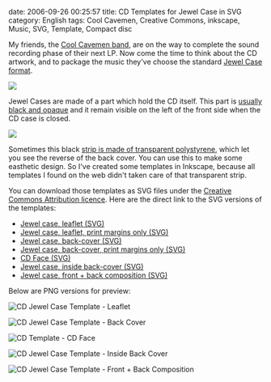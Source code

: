 date: 2006-09-26 00:25:57
title: CD Templates for Jewel Case in SVG
category: English
tags: Cool Cavemen, Creative Commons, inkscape, Music, SVG, Template, Compact disc

My friends, the [Cool Cavemen band](http://coolcavemen.com), are on the way to complete the sound recording phase of their next LP. Now come the time to think about the CD artwork, and to package the music they've choose the standard [Jewel Case format](http://en.wikipedia.org/wiki/Jewel_case).

[![](http://ws.assoc-amazon.com/widgets/q?_encoding=UTF8&Format=_SL110_&ASIN=B000FECBSA&MarketPlace=US&ID=AsinImage&WS=1&tag=kevideld-20&ServiceVersion=20070822)](http://amzn.com/B000FECBSA/?tag=kevideld-20)

Jewel Cases are made of a part which hold the CD itself. This part is [usually black and opaque](http://amzn.com/B000FECBSA/?tag=kevideld-20) and it remain visible on the left of the front side when the CD case is closed.

[![](http://ws.assoc-amazon.com/widgets/q?_encoding=UTF8&Format=_SL110_&ASIN=B002ROGCG8&MarketPlace=US&ID=AsinImage&WS=1&tag=kevideld-20&ServiceVersion=20070822)](http://amzn.com/B002ROGCG8/?tag=kevideld-20)

Sometimes this black [strip is made of transparent polystyrene](http://amzn.com/B002ROGCG8/?tag=kevideld-20), which let you see the reverse of the back cover. You can use this to make some easthetic design. So I've created some templates in Inkscape, because all templates I found on the web didn't taken care of that transparent strip.

You can download those templates as SVG files under the [Creative Commons Attribution licence](http://creativecommons.org/licenses/by/2.5/). Here are the direct link to the SVG versions of the templates:

  * [Jewel case, leaflet (SVG)](http://kevin.deldycke.com/documents/cd-template-jewel-case-leaflet.svg)
  * [Jewel case, leaflet, print margins only (SVG)](http://kevin.deldycke.com/documents/cd-template-jewel-case-leaflet-print-margin.svg)
  * [Jewel case, back-cover (SVG)](http://kevin.deldycke.com/documents/cd-template-jewel-case-back.svg)
  * [Jewel case, back-cover, print margins only (SVG)](http://kevin.deldycke.com/documents/cd-template-jewel-case-back-print-margin.svg)
  * [CD Face (SVG)](http://kevin.deldycke.com/documents/cd-template-cd-face.svg)
  * [Jewel case, inside back-cover (SVG)](http://kevin.deldycke.com/documents/cd-template-jewel-case-inside-back-cover.svg)
  * [Jewel case, front + back composition (SVG)](http://kevin.deldycke.com/documents/cd-template-jewel-case-front-back-composition.svg)

Below are PNG versions for preview:

![CD Jewel Case Template - Leaflet](/uploads/2006/cd-template-jewel-case-leaflet.png)

![CD Jewel Case Template - Back Cover](/uploads/2006/cd-template-jewel-case-back.png)

![CD Template - CD Face](/uploads/2006/cd-template-cd-face.png)

![CD Jewel Case Template - Inside Back Cover](/uploads/2006/cd-template-jewel-case-inside-back-cover.png)

![CD Jewel Case Template - Front + Back Composition](/uploads/2006/cd-template-jewel-case-front-back-composition.png)
